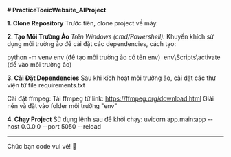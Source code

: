 **# PracticeToeicWebsite_AIProject**

**1. Clone Repository**
Trước tiên, clone project về máy.

**2. Tạo Môi Trường Ảo**
_Trên Windows (cmd/Powershell):_
Khuyến khích sử dụng môi trường ảo để cài đặt các dependencies, cách tạo:

python -m venv env (để tạo môi trường ảo có tên env) 
env\Scripts\activate (để vào môi trường ảo)

**3. Cài Đặt Dependencies**
Sau khi kích hoạt môi trường ảo, cài đặt các thư viện từ file requirements.txt

Cài đặt ffmpeg:
Tải ffmpeg từ link: https://ffmpeg.org/download.html
Giải nén và đặt vào folder môi trường "env"

**4. Chạy Project**
Sử dụng lệnh sau để khởi chạy:
uvicorn app.main:app --host 0.0.0.0 --port 5050 --reload

------
Chúc bạn code vui vẻ! 🚀

